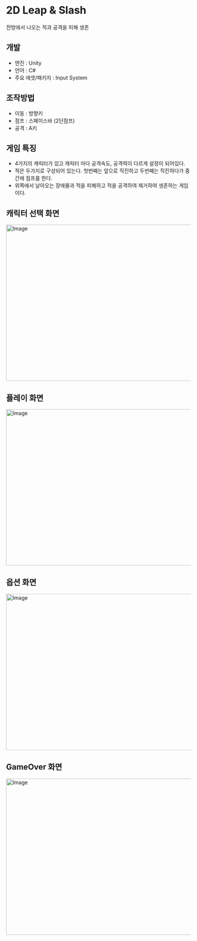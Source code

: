 # 2D Leap & Slash
전방에서 나오는 적과 공격을 피해 생존
## 개발
- 엔진 : Unity
- 언어 : C#
- 주요 에셋/패키지 : Input System

## 조작방법
- 이동 : 방향키
- 점프 : 스페이스바 (2단점프)
- 공격 : A키

## 게임 특징
- 4가지의 캐릭터가 있고 캐릭터 마다 공격속도, 공격력이 다르게 설정이 되어있다.
- 적은 두가지로 구성되어 있는다. 첫번째는 앞으로 직진하고 두번째는 직진하다가 중간에 점프를 한다.
- 위쪽에서 날아오는 장애물과 적을 피해하고 적을 공격하여 제거하여 생존하는 게임이다.
  
## 캐릭터 선택 화면
<img width="840" height="425" alt="Image" src="https://github.com/user-attachments/assets/49f0a290-da61-4c93-8936-0fec714d2836" />

## 플레이 화면
<img width="840" height="425" alt="Image" src="https://github.com/user-attachments/assets/b33dfc59-ac08-4060-9a4b-867448e41149" />

## 옵션 화면
<img width="840" height="425" alt="Image" src="https://github.com/user-attachments/assets/2dcd8f5e-b1fd-4341-8e36-d6711167a58a" />

## GameOver 화면
<img width="840" height="425" alt="Image" src="https://github.com/user-attachments/assets/334dae17-ab29-422d-bf7f-add873c74557" />
